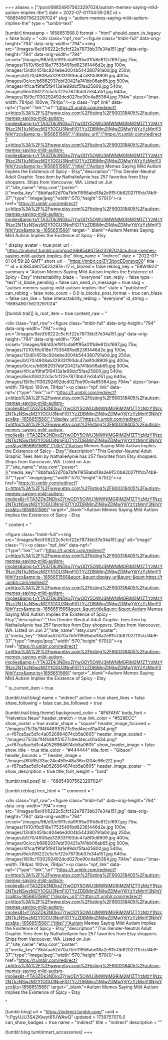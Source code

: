 +++
aliases = ["/post/688549075623297024/autism-memes-saying-mild-autism-implies-the"]
date = 2022-07-01T04:59:28Z
id = "688549075623297024"
slug = "autism-memes-saying-mild-autism-implies-the"
type = "tumblr-text"

[tumblr]
timestamp = 1656651568.0
format = "html"
should_open_in_legacy = false
body = "<div class=\"npf_row\"><figure class=\"tmblr-full\" data-orig-height=\"794\" data-orig-width=\"794\"><img src=\"/images/6e/d1/6222c5cfcf22e7873bb37e34a151.jpg\" data-orig-height=\"794\" data-orig-width=\"794\" srcset=\"/images/98/d3/ef911cda9ff95a01fb8e812cf697.jpg 75w, /images/11/10/f8c818e77535491bd62361446d2e.jpg 100w, /images/13/d0/451bc924ebe3004b544380791a0d.jpg 250w, /images/b1/70/4908ab329331f93dc47a8f0d8909.jpg 400w, /images/0c/cc/b6862937ebf20421a741bb06ab65.jpg 500w, /images/4f/ca/f9faf5f9413a1e99dcf5faa25800.jpg 540w, /images/6e/d1/6222c5cfcf22e7873bb37e34a151.jpg 640w, /images/18/9c/1130292492dcd027be90c4a65364.jpg 794w\" sizes=\"(max-width: 794px) 100vw, 794px\"/></figure></div><p class=\"npf_link\" data-npf='{\"type\":\"link\",\"url\":\"https://t.umblr.com/redirect?z=https%3A%2F%2Fwww.etsy.com%2Flisting%2F900318405%2Fautism-memes-saying-mild-autism-implies&amp;t=YTA3ZDk3NDkxZjYwODY5OWU3MWNlMGRiM2M1ZTYzMzY1Nzc2NTkzNSwzM2Y1OGU3NmFlOTYzZDBiMmZlNjIwZDMwYjljYzYzMmY3NjhiYzcx&amp;ts=1656651566\",\"display_url\":\"https://t.umblr.com/redirect?z=https%3A%2F%2Fwww.etsy.com%2Flisting%2F900318405%2Fautism-memes-saying-mild-autism-implies&amp;t=YTA3ZDk3NDkxZjYwODY5OWU3MWNlMGRiM2M1ZTYzMzY1Nzc2NTkzNSwzM2Y1OGU3NmFlOTYzZDBiMmZlNjIwZDMwYjljYzYzMmY3NjhiYzcx&amp;ts=1656651566\",\"title\":\"Autism Memes Saying Mild Autism Implies the Existence of Spicy - Etsy\",\"description\":\"This Gender-Neutral Adult Graphic Tees item by NathalieAynie has 257 favorites from Etsy shoppers. Ships from Vancouver, WA. Listed on Jun 3\",\"site_name\":\"etsy.com\",\"poster\":[{\"media_key\":\"8bbfaa52d70a7bfe11958abd18a2e915:0b82027f1fcb74b9-37\",\"type\":\"image/jpeg\",\"width\":570,\"height\":570}]}'><a href=\"https://t.umblr.com/redirect?z=https%3A%2F%2Fwww.etsy.com%2Flisting%2F900318405%2Fautism-memes-saying-mild-autism-implies&amp;t=YTA3ZDk3NDkxZjYwODY5OWU3MWNlMGRiM2M1ZTYzMzY1Nzc2NTkzNSwzM2Y1OGU3NmFlOTYzZDBiMmZlNjIwZDMwYjljYzYzMmY3NjhiYzcx&amp;ts=1656651566\" target=\"_blank\">Autism Memes Saying Mild Autism Implies the Existence of Spicy - Etsy</a></p>"
display_avatar = true
post_url = "https://indirect.tumblr.com/post/688549075623297024/autism-memes-saying-mild-autism-implies-the"
blog_name = "indirect"
date = "2022-07-01 04:59:28 GMT"
short_url = "https://tmblr.co/ZY3jbycEDxnsyq00"
title = ""
id = 6.88549075623297e+17
is_blazed = false
reblog_key = "E8WIIR22"
summary = "Autism Memes Saying Mild Autism Implies the Existence of Spicy - Etsy"
interactability_blaze = "everyone"
can_reply = false
type = "text"
is_blaze_pending = false
can_send_in_message = true
slug = "autism-memes-saying-mild-autism-implies-the"
state = "published"
can_reblog = false
note_count = 0.0
is_blocks_post_format = true
can_blaze = false
can_like = false
interactability_reblog = "everyone"
id_string = "688549075623297024"

[[tumblr.trail]]
is_root_item = true
content_raw = "<p><div class=\"npf_row\"><figure class=\"tmblr-full\" data-orig-height=\"794\" data-orig-width=\"794\"><img src=\"/images/6e/d1/6222c5cfcf22e7873bb37e34a151.jpg\" data-orig-height=\"794\" data-orig-width=\"794\" srcset=\"/images/98/d3/ef911cda9ff95a01fb8e812cf697.jpg 75w, /images/11/10/f8c818e77535491bd62361446d2e.jpg 100w, /images/13/d0/451bc924ebe3004b544380791a0d.jpg 250w, /images/b1/70/4908ab329331f93dc47a8f0d8909.jpg 400w, /images/0c/cc/b6862937ebf20421a741bb06ab65.jpg 500w, /images/4f/ca/f9faf5f9413a1e99dcf5faa25800.jpg 540w, /images/6e/d1/6222c5cfcf22e7873bb37e34a151.jpg 640w, /images/18/9c/1130292492dcd027be90c4a65364.jpg 794w\" sizes=\"(max-width: 794px) 100vw, 794px\"></figure></div><p class=\"npf_link\" data-npf='{\"type\":\"link\",\"url\":\"https://t.umblr.com/redirect?z=https%3A%2F%2Fwww.etsy.com%2Flisting%2F900318405%2Fautism-memes-saying-mild-autism-implies&t=YTA3ZDk3NDkxZjYwODY5OWU3MWNlMGRiM2M1ZTYzMzY1Nzc2NTkzNSwzM2Y1OGU3NmFlOTYzZDBiMmZlNjIwZDMwYjljYzYzMmY3NjhiYzcx&ts=1656651566\",\"display_url\":\"https://t.umblr.com/redirect?z=https%3A%2F%2Fwww.etsy.com%2Flisting%2F900318405%2Fautism-memes-saying-mild-autism-implies&t=YTA3ZDk3NDkxZjYwODY5OWU3MWNlMGRiM2M1ZTYzMzY1Nzc2NTkzNSwzM2Y1OGU3NmFlOTYzZDBiMmZlNjIwZDMwYjljYzYzMmY3NjhiYzcx&ts=1656651566\",\"title\":\"Autism Memes Saying Mild Autism Implies the Existence of Spicy - Etsy\",\"description\":\"This Gender-Neutral Adult Graphic Tees item by NathalieAynie has 257 favorites from Etsy shoppers. Ships from Vancouver, WA. Listed on Jun 3\",\"site_name\":\"etsy.com\",\"poster\":[{\"media_key\":\"8bbfaa52d70a7bfe11958abd18a2e915:0b82027f1fcb74b9-37\",\"type\":\"image/jpeg\",\"width\":570,\"height\":570}]}'><a href=\"https://t.umblr.com/redirect?z=https%3A%2F%2Fwww.etsy.com%2Flisting%2F900318405%2Fautism-memes-saying-mild-autism-implies&t=YTA3ZDk3NDkxZjYwODY5OWU3MWNlMGRiM2M1ZTYzMzY1Nzc2NTkzNSwzM2Y1OGU3NmFlOTYzZDBiMmZlNjIwZDMwYjljYzYzMmY3NjhiYzcx&ts=1656651566\" target=\"_blank\">Autism Memes Saying Mild Autism Implies the Existence of Spicy - Etsy</a></p></p>"
content = "<p><figure class=\"tmblr-full\"><img src=\"/images/6e/d1/6222c5cfcf22e7873bb37e34a151.jpg\" alt=\"image\" class=\"\"/></figure><p class=\"npf_link\" data-npf=\"{&quot;type&quot;:&quot;link&quot;,&quot;url&quot;:&quot;https://t.umblr.com/redirect?z=https%3A%2F%2Fwww.etsy.com%2Flisting%2F900318405%2Fautism-memes-saying-mild-autism-implies&amp;t=YTA3ZDk3NDkxZjYwODY5OWU3MWNlMGRiM2M1ZTYzMzY1Nzc2NTkzNSwzM2Y1OGU3NmFlOTYzZDBiMmZlNjIwZDMwYjljYzYzMmY3NjhiYzcx&amp;ts=1656651566&quot;,&quot;display_url&quot;:&quot;https://t.umblr.com/redirect?z=https%3A%2F%2Fwww.etsy.com%2Flisting%2F900318405%2Fautism-memes-saying-mild-autism-implies&amp;t=YTA3ZDk3NDkxZjYwODY5OWU3MWNlMGRiM2M1ZTYzMzY1Nzc2NTkzNSwzM2Y1OGU3NmFlOTYzZDBiMmZlNjIwZDMwYjljYzYzMmY3NjhiYzcx&amp;ts=1656651566&quot;,&quot;title&quot;:&quot;Autism Memes Saying Mild Autism Implies the Existence of Spicy - Etsy&quot;,&quot;description&quot;:&quot;This Gender-Neutral Adult Graphic Tees item by NathalieAynie has 257 favorites from Etsy shoppers. Ships from Vancouver, WA. Listed on Jun 3&quot;,&quot;site_name&quot;:&quot;etsy.com&quot;,&quot;poster&quot;:[{&quot;media_key&quot;:&quot;8bbfaa52d70a7bfe11958abd18a2e915:0b82027f1fcb74b9-37&quot;,&quot;type&quot;:&quot;image/jpeg&quot;,&quot;width&quot;:570,&quot;height&quot;:570}]}\"><a href=\"https://t.umblr.com/redirect?z=https%3A%2F%2Fwww.etsy.com%2Flisting%2F900318405%2Fautism-memes-saying-mild-autism-implies&amp;t=YTA3ZDk3NDkxZjYwODY5OWU3MWNlMGRiM2M1ZTYzMzY1Nzc2NTkzNSwzM2Y1OGU3NmFlOTYzZDBiMmZlNjIwZDMwYjljYzYzMmY3NjhiYzcx&amp;ts=1656651566\" target=\"_blank\">Autism Memes Saying Mild Autism Implies the Existence of Spicy - Etsy</a></p></p>"
is_current_item = true

[tumblr.trail.blog]
name = "indirect"
active = true
share_likes = false
share_following = false
can_be_followed = true

[tumblr.trail.blog.theme]
background_color = "#FAFAFA"
body_font = "Helvetica Neue"
header_stretch = true
link_color = "#529ECC"
show_avatar = true
avatar_shape = "square"
header_image_focused = "/images/75/3b/1f4f448ff51577c9ed4ecc61a434.png?_v=f67ca5ac5d1c4a0526964674cb5a0605"
header_image_scaled = "/images/75/3b/1f4f448ff51577c9ed4ecc61a434.png?_v=f67ca5ac5d1c4a0526964674cb5a0605"
show_header_image = false
show_title = true
title_color = "#444444"
title_font = "Gibson"
header_bounds = ""
header_image = "/images/80/65/33ac24e459e48a36cd204e96e2f2.png?_v=f67ca5ac5d1c4a0526964674cb5a0605"
header_image_poster = ""
show_description = true
title_font_weight = "bold"

[tumblr.trail.post]
id = "688549075623297024"

[tumblr.reblog]
tree_html = ""
comment = "<p><div class=\"npf_row\"><figure class=\"tmblr-full\" data-orig-height=\"794\" data-orig-width=\"794\"><img src=\"/images/6e/d1/6222c5cfcf22e7873bb37e34a151.jpg\" data-orig-height=\"794\" data-orig-width=\"794\" srcset=\"/images/98/d3/ef911cda9ff95a01fb8e812cf697.jpg 75w, /images/11/10/f8c818e77535491bd62361446d2e.jpg 100w, /images/13/d0/451bc924ebe3004b544380791a0d.jpg 250w, /images/b1/70/4908ab329331f93dc47a8f0d8909.jpg 400w, /images/0c/cc/b6862937ebf20421a741bb06ab65.jpg 500w, /images/4f/ca/f9faf5f9413a1e99dcf5faa25800.jpg 540w, /images/6e/d1/6222c5cfcf22e7873bb37e34a151.jpg 640w, /images/18/9c/1130292492dcd027be90c4a65364.jpg 794w\" sizes=\"(max-width: 794px) 100vw, 794px\"></figure></div><p class=\"npf_link\" data-npf='{\"type\":\"link\",\"url\":\"https://t.umblr.com/redirect?z=https%3A%2F%2Fwww.etsy.com%2Flisting%2F900318405%2Fautism-memes-saying-mild-autism-implies&t=YTA3ZDk3NDkxZjYwODY5OWU3MWNlMGRiM2M1ZTYzMzY1Nzc2NTkzNSwzM2Y1OGU3NmFlOTYzZDBiMmZlNjIwZDMwYjljYzYzMmY3NjhiYzcx&ts=1656651566\",\"display_url\":\"https://t.umblr.com/redirect?z=https%3A%2F%2Fwww.etsy.com%2Flisting%2F900318405%2Fautism-memes-saying-mild-autism-implies&t=YTA3ZDk3NDkxZjYwODY5OWU3MWNlMGRiM2M1ZTYzMzY1Nzc2NTkzNSwzM2Y1OGU3NmFlOTYzZDBiMmZlNjIwZDMwYjljYzYzMmY3NjhiYzcx&ts=1656651566\",\"title\":\"Autism Memes Saying Mild Autism Implies the Existence of Spicy - Etsy\",\"description\":\"This Gender-Neutral Adult Graphic Tees item by NathalieAynie has 257 favorites from Etsy shoppers. Ships from Vancouver, WA. Listed on Jun 3\",\"site_name\":\"etsy.com\",\"poster\":[{\"media_key\":\"8bbfaa52d70a7bfe11958abd18a2e915:0b82027f1fcb74b9-37\",\"type\":\"image/jpeg\",\"width\":570,\"height\":570}]}'><a href=\"https://t.umblr.com/redirect?z=https%3A%2F%2Fwww.etsy.com%2Flisting%2F900318405%2Fautism-memes-saying-mild-autism-implies&t=YTA3ZDk3NDkxZjYwODY5OWU3MWNlMGRiM2M1ZTYzMzY1Nzc2NTkzNSwzM2Y1OGU3NmFlOTYzZDBiMmZlNjIwZDMwYjljYzYzMmY3NjhiYzcx&ts=1656651566\" target=\"_blank\">Autism Memes Saying Mild Autism Implies the Existence of Spicy - Etsy</a></p></p>"

[tumblr.blog]
url = "https://indirect.tumblr.com/"
uuid = "t:PgyUJU3SA2Klwyt81UWAwQ"
updated = 1739757070.0
can_show_badges = true
name = "indirect"
title = "indirect"
description = ""

[tumblr.blog.tumblrmart_accessories]
+++
